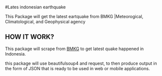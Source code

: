 #Lates indonesian earthquake

This Package will get the latest eartquake from BMKG |Meteorogical, Climatological, and Geophysical agency

## HOW IT WORK?
This package will scrape from [BMKG](https://www.bmkg.go.id) to get latest quake happened in Indonesia.

this package will use beautifulsoup4 and request, to then produce output in the form of JSON that is ready to be used in web or mobile applications.